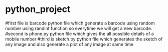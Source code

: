 # python_project

#first file is barcode python file which generate a barcode using random number using randint function so everytime we will get a new barcode.
#second is phone.py python file which gives the all possible details of a mobile number 
#third is sketch.py python file which generates the sketch of any image and also generate a plot of any image at same time
